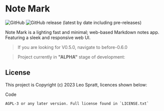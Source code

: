 # Note Mark
![GitHub](https://img.shields.io/github/license/enchant97/note-mark?style=flat-square)
![GitHub release (latest by date including pre-releases)](https://img.shields.io/github/v/release/enchant97/note-mark?include_prereleases&label=latest%20release&style=flat-square)

Note Mark is a lighting fast and minimal; web-based Markdown notes app. Featuring a sleek and responsive web UI.

> If you are looking for V0.5.0, navigate to before-0.6.0

> Project currently in **"ALPHA"** stage of development:


## License
This project is Copyright (c) 2023 Leo Spratt, licences shown below:

Code

    AGPL-3 or any later version. Full license found in `LICENSE.txt`

